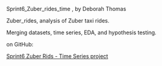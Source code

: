 Sprint6_Zuber_rides_time , by Deborah Thomas

Zuber_rides, analysis of Zuber taxi rides.

Merging datasets, time series, EDA, and hypothesis testing.

on GitHub:

[Sprint6 Zuber Rids - Time Series project](https://github.com/Script-Whiz/Sprint6_Zuber_rides_time/blob/main/notebooks/Sprint6_Zuber_rides_time_ver4_final.ipynb)
